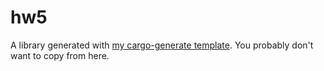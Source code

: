 # hw5

A library generated with [my cargo-generate template](github.com/thor314/tmpl).
You probably don't want to copy from here.
